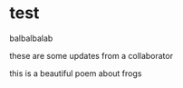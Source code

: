 # test

balbalbalab

these are some updates from a collaborator

this is a beautiful poem about frogs
